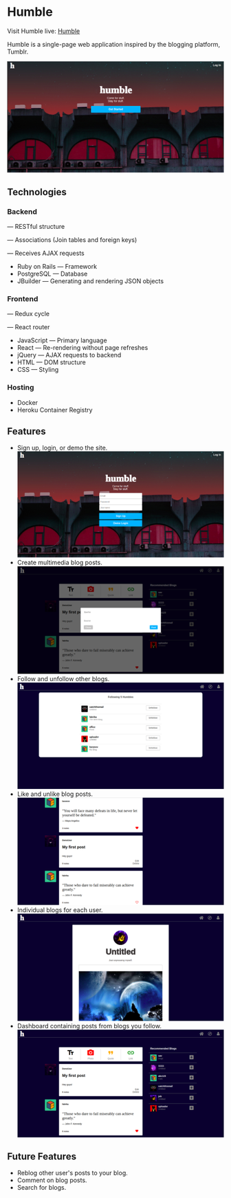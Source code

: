 # Humble

Visit Humble live: [Humble](https://humble-app.herokuapp.com/#/)

Humble is a single-page web application inspired by the blogging platform, Tumblr.

![Humble](./screenshots/home.png)

## Technologies

### Backend
— RESTful structure

— Associations (Join tables and foreign keys)

— Receives AJAX requests
* Ruby on Rails — Framework
* PostgreSQL — Database
* JBuilder — Generating and rendering JSON objects

### Frontend
— Redux cycle

— React router
  * JavaScript — Primary language
  * React — Re-rendering without page refreshes
  * jQuery — AJAX requests to backend
  * HTML — DOM structure
  * CSS — Styling

### Hosting
  * Docker
  * Heroku Container Registry

## Features

* Sign up, login, or demo the site.
![Humble](./screenshots/sign_up.png)
* Create multimedia blog posts.
![Humble](./screenshots/multimedia.png)
* Follow and unfollow other blogs.
![Humble](./screenshots/following.png)
* Like and unlike blog posts.
![Humble](./screenshots/likes.png)
* Individual blogs for each user.
![Humble](./screenshots/blog.png)
* Dashboard containing posts from blogs you follow.
![Humble](./screenshots/dashboard.png)

## Future Features

 * Reblog other user's posts to your blog.
 * Comment on blog posts.
 * Search for blogs.